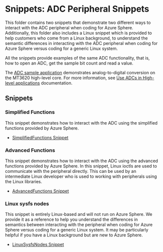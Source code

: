# Snippets: ADC Peripheral Snippets

This folder contains two snippets that demonstrate two different ways to interact with the ADC peripheral when coding for Azure Sphere. Additionally, this folder also includes a Linux snippet which is provided to help customers who come from a Linux background, to understand the semantic differences in interacting with the ADC peripheral when coding for Azure Sphere versus coding for a generic Linux system.

All the snippets provide examples of the same ADC functionality, that is, how to open an ADC, get the sample bit count and read a value.

The [ADC sample application](https://github.com/Azure/azure-sphere-samples/tree/main/Samples/ADC/) demonstrates analog-to-digital conversion on the MT3620 high-level core. For more information, see [Use ADCs in High-level applications](https://docs.microsoft.com/azure-sphere/app-development/adc#adc-access) documentation.


## Snippets

### Simplified Functions
This snippet demonstrates how to interact with the ADC using the simplified functions provided by Azure Sphere.
 * [SimplifiedFunctions Snippet](SimplifiedFunctions)

### Advanced Functions
This snippet demonstrates how to interact with the ADC using the advanced functions provided by Azure Sphere. In this snippet, Linux ioctls are used to communicate with the peripheral directly.
This can be used by an intermediate Linux developer who is used to working with peripherals using the Linux libraries.
 * [AdvancedFunctions Snippet](AdvancedFunctions)

### Linux sysfs nodes
This snippet is entirely Linux-based and will not run on Azure Sphere. We provide it as a reference to help you understand the differences in semantics between interacting with the peripheral when coding for Azure Sphere versus coding for a generic Linux system. It may be particularly helpful if you have a Linux background but are new to Azure Sphere.

 * [LinuxSysfsNodes Snippet](LinuxSysfsNodes)
